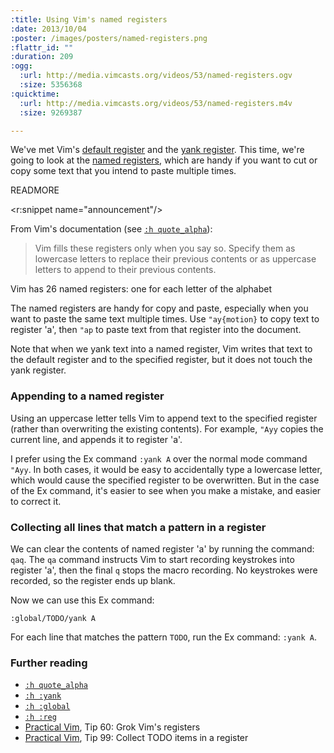 ```yaml
--- 
:title: Using Vim's named registers
:date: 2013/10/04
:poster: /images/posters/named-registers.png
:flattr_id: ""
:duration: 209
:ogg: 
  :url: http://media.vimcasts.org/videos/53/named-registers.ogv
  :size: 5356368
:quicktime: 
  :url: http://media.vimcasts.org/videos/53/named-registers.m4v
  :size: 9269387

---
```


We've met Vim's [default register][quotequote] and the [yank register][quote0]. This time, we're going to look at the [named registers][quote_alpha], which are handy if you want to cut or copy some text that you intend to paste multiple times.

[quotequote]: http://vimdoc.sourceforge.net/htmldoc/change.html#quotequote
[quote0]: http://vimdoc.sourceforge.net/htmldoc/change.html#quote0
[quote_alpha]: http://vimdoc.sourceforge.net/htmldoc/change.html#quote_alpha


READMORE

<r:snippet name="announcement"/>

From Vim's documentation (see [`:h quote_alpha`][quote_alpha]):

> Vim fills these registers only when you say so. Specify them as lowercase letters to replace their previous contents or as uppercase letters to append to their previous contents. 

Vim has 26 named registers: one for each letter of the alphabet

The named registers are handy for copy and paste, especially when you want to paste the same text multiple times. Use `"ay{motion}` to copy text to register 'a', then `"ap` to paste text from that register into the document.

Note that when we yank text into a named register, Vim writes that text to the default register and to the specified register, but it does not touch the yank register.

### Appending to a named register

Using an uppercase letter tells Vim to append text to the specified register (rather than overwriting the existing contents). For example, `"Ayy` copies the current line, and appends it to register 'a'.

I prefer using the Ex command `:yank A` over the normal mode command `"Ayy`. In both cases, it would be easy to accidentally type a lowercase letter, which would cause the specified register to be overwritten. But in the case of the Ex command, it's easier to see when you make a mistake, and easier to correct it.

### Collecting all lines that match a pattern in a register

We can clear the contents of named register 'a' by running the command: `qaq`. The `qa` command instructs Vim to start recording keystrokes into register 'a', then the final `q` stops the macro recording. No keystrokes were recorded, so the register ends up blank.

Now we can use this Ex command:

    :global/TODO/yank A

For each line that matches the pattern `TODO`, run the Ex command: `:yank A`.

### Further reading

* [`:h quote_alpha`][quote_alpha]
* [`:h :yank`](http://vimdoc.sourceforge.net/htmldoc/change.html#:yank)
* [`:h :global`](http://vimdoc.sourceforge.net/htmldoc/repeat.html#:global)
* [`:h :reg`](http://vimdoc.sourceforge.net/htmldoc/change.html#:reg)
* [Practical Vim][pv], Tip 60: Grok Vim's registers
* [Practical Vim][pv], Tip 99: Collect TODO items in a register

[quote_alpha]: http://vimdoc.sourceforge.net/htmldoc/change.html#quote_alpha
[pv]: http://pragprog.com/book/dnvim/practical-vim
